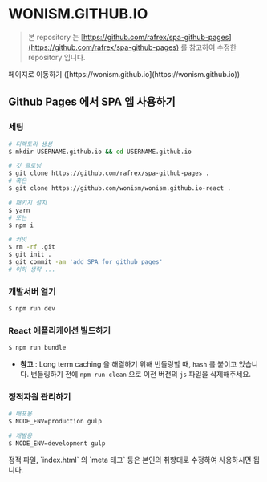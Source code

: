 # WONISM.GITHUB.IO

> 본 repository 는 [https://github.com/rafrex/spa-github-pages](https://github.com/rafrex/spa-github-pages) 를 참고하여 수정한 repository 입니다.

<p>페이지로 이동하기 ([https://wonism.github.io](https://wonism.github.io))</p>

## Github Pages 에서 SPA 앱 사용하기

### 세팅

```sh
# 디렉토리 생성
$ mkdir USERNAME.github.io && cd USERNAME.github.io

# 깃 클로닝
$ git clone https://github.com/rafrex/spa-github-pages .
# 혹은
$ git clone https://github.com/wonism/wonism.github.io-react .

# 패키지 설치
$ yarn
# 또는
$ npm i

# 커밋
$ rm -rf .git
$ git init .
$ git commit -am 'add SPA for github pages'
# 이하 생략 ...
```

### 개발서버 열기
```sh
$ npm run dev
```

### React 애플리케이션 빌드하기
```sh
$ npm run bundle
```
- <b>참고</b> : Long term caching 을 해결하기 위해 번들링할 때, `hash` 를 붙이고 있습니다. 번들링하기 전에 `npm run clean` 으로 이전 버전의 `js` 파일을 삭제해주세요.

### 정적자원 관리하기
```sh
# 배포용
$ NODE_ENV=production gulp

# 개발용
$ NODE_ENV=development gulp
```

<p>정적 파일, `index.html` 의 `meta 태그` 등은 본인의 취향대로 수정하여 사용하시면 됩니다.</p>

